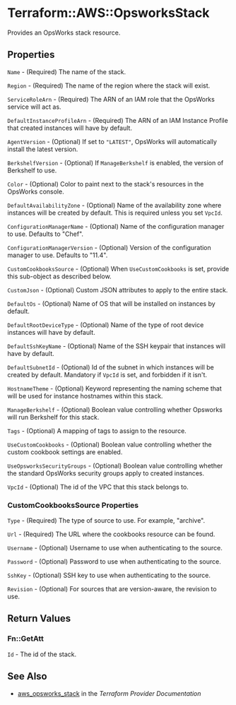 # Terraform::AWS::OpsworksStack

Provides an OpsWorks stack resource.

## Properties

`Name` - (Required) The name of the stack.

`Region` - (Required) The name of the region where the stack will exist.

`ServiceRoleArn` - (Required) The ARN of an IAM role that the OpsWorks service will act as.

`DefaultInstanceProfileArn` - (Required) The ARN of an IAM Instance Profile that created instances will have by default.

`AgentVersion` - (Optional) If set to `"LATEST"`, OpsWorks will automatically install the latest version.

`BerkshelfVersion` - (Optional) If `ManageBerkshelf` is enabled, the version of Berkshelf to use.

`Color` - (Optional) Color to paint next to the stack's resources in the OpsWorks console.

`DefaultAvailabilityZone` - (Optional) Name of the availability zone where instances will be created by default. This is required unless you set `VpcId`.

`ConfigurationManagerName` - (Optional) Name of the configuration manager to use. Defaults to "Chef".

`ConfigurationManagerVersion` - (Optional) Version of the configuration manager to use. Defaults to "11.4".

`CustomCookbooksSource` - (Optional) When `UseCustomCookbooks` is set, provide this sub-object as described below.

`CustomJson` - (Optional) Custom JSON attributes to apply to the entire stack.

`DefaultOs` - (Optional) Name of OS that will be installed on instances by default.

`DefaultRootDeviceType` - (Optional) Name of the type of root device instances will have by default.

`DefaultSshKeyName` - (Optional) Name of the SSH keypair that instances will have by default.

`DefaultSubnetId` - (Optional) Id of the subnet in which instances will be created by default. Mandatory if `VpcId` is set, and forbidden if it isn't.

`HostnameTheme` - (Optional) Keyword representing the naming scheme that will be used for instance hostnames within this stack.

`ManageBerkshelf` - (Optional) Boolean value controlling whether Opsworks will run Berkshelf for this stack.

`Tags` - (Optional) A mapping of tags to assign to the resource.

`UseCustomCookbooks` - (Optional) Boolean value controlling whether the custom cookbook settings are enabled.

`UseOpsworksSecurityGroups` - (Optional) Boolean value controlling whether the standard OpsWorks security groups apply to created instances.

`VpcId` - (Optional) The id of the VPC that this stack belongs to.

### CustomCookbooksSource Properties

`Type` - (Required) The type of source to use. For example, "archive".

`Url` - (Required) The URL where the cookbooks resource can be found.

`Username` - (Optional) Username to use when authenticating to the source.

`Password` - (Optional) Password to use when authenticating to the source.

`SshKey` - (Optional) SSH key to use when authenticating to the source.

`Revision` - (Optional) For sources that are version-aware, the revision to use.


## Return Values

### Fn::GetAtt

`Id` - The id of the stack.

## See Also

* [aws_opsworks_stack](https://www.terraform.io/docs/providers/aws/r/opsworks_stack.html) in the _Terraform Provider Documentation_